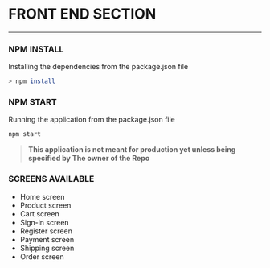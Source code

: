 # FRONT END SECTION

---

### NPM INSTALL

<p>Installing the dependencies from the package.json file</p>

```bash
> npm install
```

### NPM START

<p>Running the application from the package.json file</p>

```bash
npm start
```

> **This application is not meant for production yet unless being specified by The owner of the Repo**

### SCREENS AVAILABLE

* Home screen
* Product screen
* Cart screen
* Sign-in screen
* Register screen
* Payment screen
* Shipping screen
* Order screen
